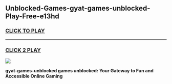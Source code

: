 
## Unblocked-Games-gyat-games-unblocked-Play-Free-e13hd
<h3>
<a href="https://premium76.site?title=gyat-games-unblocked&ref=10A">CLICK TO PLAY</a></h3>
<hr>

<h3>
<a href="https://premium76.site?title=gyat-games-unblocked&ref=10A">CLICK 2 PLAY</a>
  
</h3>

<a href="https://premium76.site?title=gyat-games-unblocked&ref=10A"><img src="https://clearcache.store/games.png"></a>


**gyat-games-unblocked games unblocked: Your Gateway to Fun and Accessible Online Gaming**
